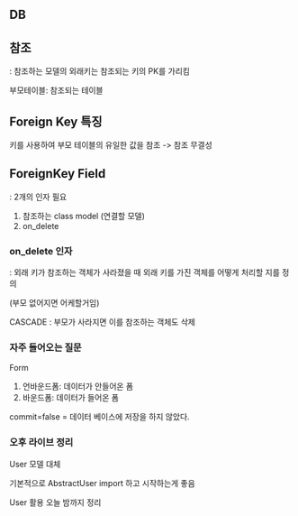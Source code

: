 ## DB

## 참조

: 참조하는 모델의 외래키는 참조되는 키의 PK를 가리킴



부모테이블: 참조되는 테이블



## Foreign Key 특징

키를 사용하여 부모 테이블의 유일한 값을 참조 -> 참조 무결성



## ForeignKey Field

: 2개의 인자 필요

1. 참조하는 class model (연결할 모델)
2. on_delete



### on_delete 인자

: 외래 키가 참조하는 객체가 사라졌을 때 외래 키를 가진 객체를 어떻게 처리할 지를 정의

(부모 없어지면 어케할거임)

CASCADE : 부모가 사라지면 이를 참조하는 객체도 삭제

 

### 자주 들어오는 질문

Form 

1. 언바운드폼: 데이터가 안들어온 폼
2. 바운드폼: 데이터가 들어온 폼

commit=false = 데이터 베이스에 저장을 하지 않았다. 





### 오후 라이브 정리

User 모델 대체



기본적으로 AbstractUser import 하고 시작하는게 좋음



User 활용 오늘 밤까지 정리